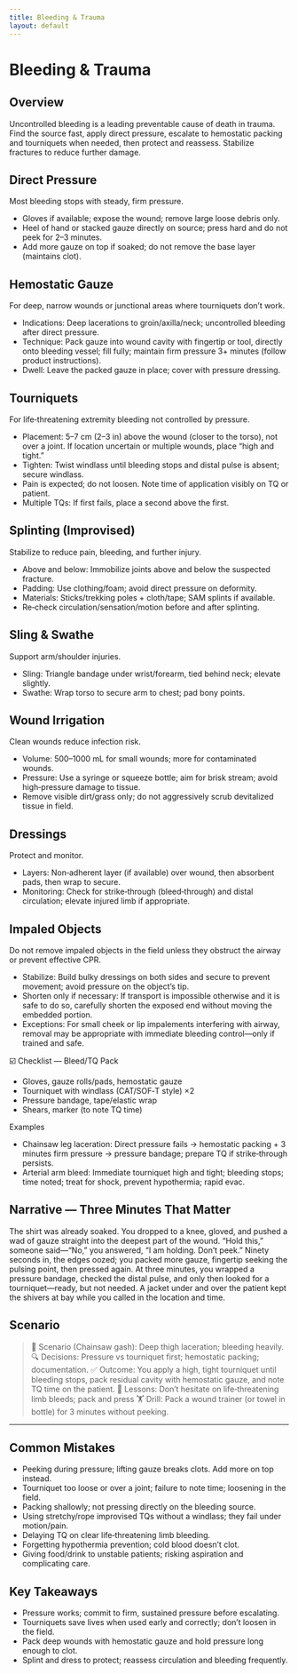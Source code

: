 ```yaml
---
title: Bleeding & Trauma
layout: default
---
```


# Bleeding & Trauma

## Overview
Uncontrolled bleeding is a leading preventable cause of death in trauma. Find the source fast, apply direct pressure, escalate to hemostatic packing and tourniquets when needed, then protect and reassess. Stabilize fractures to reduce further damage.

## Direct Pressure
Most bleeding stops with steady, firm pressure.

- Gloves if available; expose the wound; remove large loose debris only.
- Heel of hand or stacked gauze directly on source; press hard and do not peek for 2–3 minutes.
- Add more gauze on top if soaked; do not remove the base layer (maintains clot).

## Hemostatic Gauze
For deep, narrow wounds or junctional areas where tourniquets don’t work.

- Indications: Deep lacerations to groin/axilla/neck; uncontrolled bleeding after direct pressure.
- Technique: Pack gauze into wound cavity with fingertip or tool, directly onto bleeding vessel; fill fully; maintain firm pressure 3+ minutes (follow product instructions).
- Dwell: Leave the packed gauze in place; cover with pressure dressing.

## Tourniquets
For life‑threatening extremity bleeding not controlled by pressure.

- Placement: 5–7 cm (2–3 in) above the wound (closer to the torso), not over a joint. If location uncertain or multiple wounds, place “high and tight.”
- Tighten: Twist windlass until bleeding stops and distal pulse is absent; secure windlass.
- Pain is expected; do not loosen. Note time of application visibly on TQ or patient.
- Multiple TQs: If first fails, place a second above the first.

## Splinting (Improvised)
Stabilize to reduce pain, bleeding, and further injury.

- Above and below: Immobilize joints above and below the suspected fracture.
- Padding: Use clothing/foam; avoid direct pressure on deformity.
- Materials: Sticks/trekking poles + cloth/tape; SAM splints if available.
- Re‑check circulation/sensation/motion before and after splinting.

## Sling & Swathe
Support arm/shoulder injuries.

- Sling: Triangle bandage under wrist/forearm, tied behind neck; elevate slightly.
- Swathe: Wrap torso to secure arm to chest; pad bony points.

## Wound Irrigation
Clean wounds reduce infection risk.

- Volume: 500–1000 mL for small wounds; more for contaminated wounds.
- Pressure: Use a syringe or squeeze bottle; aim for brisk stream; avoid high‑pressure damage to tissue.
- Remove visible dirt/grass only; do not aggressively scrub devitalized tissue in field.

## Dressings
Protect and monitor.

- Layers: Non‑adherent layer (if available) over wound, then absorbent pads, then wrap to secure.
- Monitoring: Check for strike‑through (bleed‑through) and distal circulation; elevate injured limb if appropriate.

## Impaled Objects
Do not remove impaled objects in the field unless they obstruct the airway or prevent effective CPR.

- Stabilize: Build bulky dressings on both sides and secure to prevent movement; avoid pressure on the object’s tip.
- Shorten only if necessary: If transport is impossible otherwise and it is safe to do so, carefully shorten the exposed end without moving the embedded portion.
- Exceptions: For small cheek or lip impalements interfering with airway, removal may be appropriate with immediate bleeding control—only if trained and safe.

☑️ Checklist — Bleed/TQ Pack
- Gloves, gauze rolls/pads, hemostatic gauze
- Tourniquet with windlass (CAT/SOF‑T style) ×2
- Pressure bandage, tape/elastic wrap
- Shears, marker (to note TQ time)

Examples
- Chainsaw leg laceration: Direct pressure fails → hemostatic packing + 3 minutes firm pressure → pressure bandage; prepare TQ if strike‑through persists.
- Arterial arm bleed: Immediate tourniquet high and tight; bleeding stops; time noted; treat for shock, prevent hypothermia; rapid evac.

## Narrative — Three Minutes That Matter
The shirt was already soaked. You dropped to a knee, gloved, and pushed a wad of gauze straight into the deepest part of the wound. “Hold this,” someone said—“No,” you answered, “I am holding. Don’t peek.” Ninety seconds in, the edges oozed; you packed more gauze, fingertip seeking the pulsing point, then pressed again. At three minutes, you wrapped a pressure bandage, checked the distal pulse, and only then looked for a tourniquet—ready, but not needed. A jacket under and over the patient kept the shivers at bay while you called in the location and time.

## Scenario

> 🧭 Scenario (Chainsaw gash): Deep thigh laceration; bleeding heavily.
> 🔍 Decisions: Pressure vs tourniquet first; hemostatic packing; documentation.
> ✅ Outcome: You apply a high, tight tourniquet until bleeding stops, pack residual cavity with hemostatic gauze, and note TQ time on the patient.
> 🧠 Lessons: Don’t hesitate on life‑threatening limb bleeds; pack and press
> 🏋️ Drill: Pack a wound trainer (or towel in bottle) for 3 minutes without peeking.

---

## Common Mistakes
- Peeking during pressure; lifting gauze breaks clots. Add more on top instead.
- Tourniquet too loose or over a joint; failure to note time; loosening in the field.
- Packing shallowly; not pressing directly on the bleeding source.
- Using stretchy/rope improvised TQs without a windlass; they fail under motion/pain.
- Delaying TQ on clear life‑threatening limb bleeding.
- Forgetting hypothermia prevention; cold blood doesn’t clot.
- Giving food/drink to unstable patients; risking aspiration and complicating care.

## Key Takeaways
- Pressure works; commit to firm, sustained pressure before escalating.
- Tourniquets save lives when used early and correctly; don’t loosen in the field.
- Pack deep wounds with hemostatic gauze and hold pressure long enough to clot.
- Splint and dress to protect; reassess circulation and bleeding frequently.
